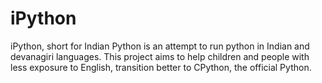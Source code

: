 # iPython
iPython, short for Indian Python is an attempt to run python in Indian and devanagiri languages. This project aims to help children and people with less exposure to English, transition better to CPython, the official Python.
